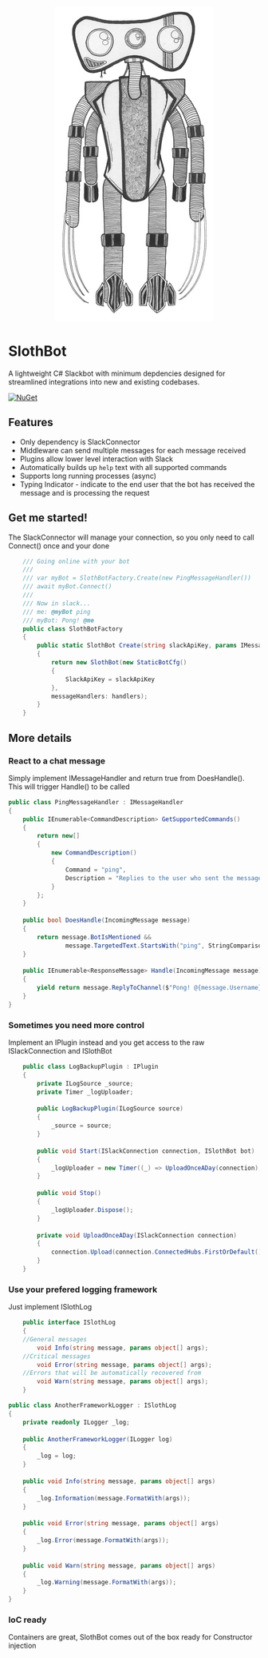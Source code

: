 <p align="center">
<img src="https://github.com/captainjono/slothbot/blob/master/img/slothbot.jpg" alt="SlothBot" />
</p>

# SlothBot
A lightweight C# Slackbot with minimum depdencies designed for streamlined integrations into new and existing codebases.

[![NuGet](https://img.shields.io/nuget/v/SlothBot.svg)](https://nuget.org/packages/SlothBot)

## Features
 - Only dependency is SlackConnector
 - Middleware can send multiple messages for each message received
 - Plugins allow lower level interaction with Slack
 - Automatically builds up `help` text with all supported commands
 - Supports long running processes (async)
 - Typing Indicator - indicate to the end user that the bot has received the message and is processing the request

## Get me started!
The SlackConnector will manage your connection, so you only need to call Connect() once and your done

```csharp
    /// Going online with your bot
    /// 
    /// var myBot = SlothBotFactory.Create(new PingMessageHandler())
    /// await myBot.Connect() 
    ///
    /// Now in slack... 
    /// me: @myBot ping
    /// myBot: Pong! @me 
    public class SlothBotFactory
    {
        public static SlothBot Create(string slackApiKey, params IMessageHandler[] handlers)
        {
            return new SlothBot(new StaticBotCfg()
            {
                SlackApiKey = slackApiKey
            },
            messageHandlers: handlers);
        }
    }
```

## More details

### React to a chat message
Simply implement IMessageHandler and return true from DoesHandle(). This will trigger Handle() to be called

```csharp
public class PingMessageHandler : IMessageHandler
{
    public IEnumerable<CommandDescription> GetSupportedCommands()
    {
        return new[]
        {
            new CommandDescription()
            {
                Command = "ping",
                Description = "Replies to the user who sent the message with a \"Pong!\" response"
            }
        };
    }

    public bool DoesHandle(IncomingMessage message)
    {
        return message.BotIsMentioned &&
                message.TargetedText.StartsWith("ping", StringComparison.OrdinalIgnoreCase);
    }

    public IEnumerable<ResponseMessage> Handle(IncomingMessage message)
    {
        yield return message.ReplyToChannel($"Pong! @{message.Username}");
    }
}
```

### Sometimes you need more control
Implement an IPlugin instead and you get access to the raw ISlackConnection and ISlothBot

```csharp
    public class LogBackupPlugin : IPlugin
    {
        private ILogSource _source;
        private Timer _logUploader;

        public LogBackupPlugin(ILogSource source)
        {
            _source = source;
        }

        public void Start(ISlackConnection connection, ISlothBot bot)
        {
            _logUploader = new Timer((_) => UploadOnceADay(connection), null, TimeSpan.FromDays(1), TimeSpan.FromDays(1));
        }

		public void Stop()
        {
            _logUploader.Dispose();
        }

        private void UploadOnceADay(ISlackConnection connection)
        {
            connection.Upload(connection.ConnectedHubs.FirstOrDefault().Value, _source.GetCurrentLog(), "{0}.log".FormatWith(DateTime.Now.ToShortTimeString());
        }
    }
```

### Use your prefered logging framework
Just implement ISlothLog

```csharp
    public interface ISlothLog
    {
	//General messages
        void Info(string message, params object[] args);
	//Critical messages
        void Error(string message, params object[] args);
	//Errors that will be automatically recovered from
        void Warn(string message, params object[] args);
    }
```

```csharp
public class AnotherFrameworkLogger : ISlothLog
{
    private readonly ILogger _log;

    public AnotherFrameworkLogger(ILogger log)
    {
        _log = log;
    }

    public void Info(string message, params object[] args)
    {
        _log.Information(message.FormatWith(args));
    }

    public void Error(string message, params object[] args)
    {
        _log.Error(message.FormatWith(args));
    }

    public void Warn(string message, params object[] args)
    {
        _log.Warning(message.FormatWith(args));
    }
}
```

### IoC ready
Containers are great, SlothBot comes out of the box ready for Constructor injection